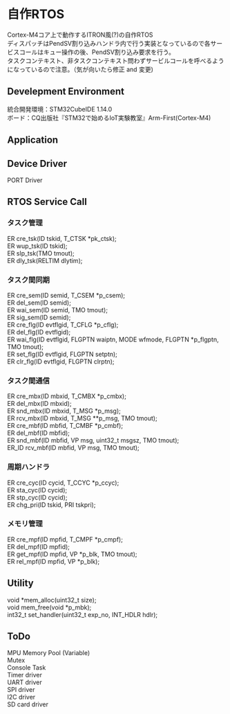# 自作RTOS
Cortex-M4コア上で動作するITRON風(?)の自作RTOS  
ディスパッチはPendSV割り込みハンドラ内で行う実装となっているので各サービスコールはキュー操作の後、PendSV割り込み要求を行う。  
タスクコンテキスト、非タスクコンテキスト問わずサービルコールを呼べるようになっているので注意。（気が向いたら修正 and 変更)  
## Develepment Environment 
統合開発環境：STM32CubeIDE 1.14.0   
ボード：CQ出版社『STM32で始めるIoT実験教室』Arm-First(Cortex-M4)

## Application  

## Device Driver 
PORT Driver

## RTOS Service Call 
### タスク管理  
ER cre_tsk(ID tskid, T_CTSK *pk_ctsk);  
ER wup_tsk(ID tskid);  
ER slp_tsk(TMO tmout);  
ER dly_tsk(RELTIM dlytim);  
### タスク間同期  
ER cre_sem(ID semid, T_CSEM *p_csem);  
ER del_sem(ID semid);  
ER wai_sem(ID semid, TMO tmout);  
ER sig_sem(ID semid);  
ER cre_flg(ID evtflgid, T_CFLG *p_cflg);  
ER del_flg(ID evtflgid);  
ER wai_flg(ID evtflgid, FLGPTN waiptn, MODE wfmode, FLGPTN *p_flgptn, TMO tmout);  
ER set_flg(ID evtflgid, FLGPTN setptn);  
ER clr_flg(ID evtflgid, FLGPTN clrptn);  
### タスク間通信  
ER cre_mbx(ID mbxid, T_CMBX *p_cmbx);  
ER del_mbx(ID mbxid);  
ER snd_mbx(ID mbxid, T_MSG *p_msg);  
ER rcv_mbx(ID mbxid, T_MSG **p_msg, TMO tmout);  
ER cre_mbf(ID mbfid, T_CMBF *p_cmbf);  
ER del_mbf(ID mbfid);  
ER snd_mbf(ID mbfid, VP msg, uint32_t msgsz, TMO tmout);  
ER_ID rcv_mbf(ID mbfid, VP msg, TMO tmout);  
### 周期ハンドラ  
ER cre_cyc(ID cycid, T_CCYC *p_ccyc);  
ER sta_cyc(ID cycid);  
ER stp_cyc(ID cycid);  
ER chg_pri(ID tskid, PRI tskpri);  
### メモリ管理  
ER cre_mpf(ID mpfid, T_CMPF *p_cmpf);  
ER del_mpf(ID mpfid);  
ER get_mpf(ID mpfid, VP *p_blk, TMO tmout);  
ER rel_mpf(ID mpfid, VP *p_blk);  

## Utility 
void *mem_alloc(uint32_t size);  
void mem_free(void *p_mbk);  
int32_t set_handler(uint32_t exp_no, INT_HDLR hdlr);  

## ToDo 
MPU 
Memory Pool (Variable)  
Mutex  
Console Task  
Timer driver  
UART driver  
SPI driver  
I2C driver  
SD card driver  





